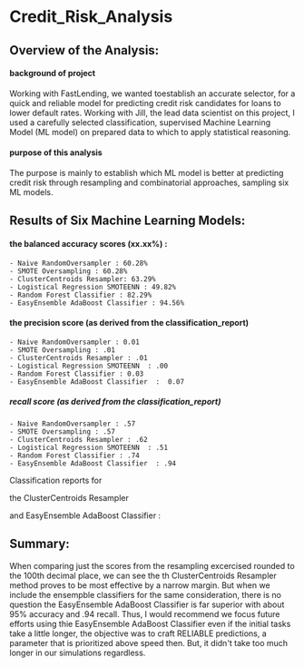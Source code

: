 # Credit_Risk_Analysis

## Overview of the Analysis: 
#### background of project

Working with FastLending, we wanted toestablish an accurate selector, for a quick and reliable model for predicting credit risk candidates for loans to lower default rates. Working with Jill, the lead data scientist on this project, I used a carefully selected classification, supervised Machine Learning Model (ML model) on prepared data to which to apply statistical reasoning.

#### purpose of this analysis
The purpose is mainly to establish which ML model is better at predicting credit risk through resampling and combinatorial approaches, sampling six ML models.

## Results of Six Machine Learning Models:
#### the balanced accuracy scores (xx.xx%) :
    - Naive RandomOversampler : 60.28%
    - SMOTE Oversampling : 60.28%
    - ClusterCentroids Resampler: 63.29%
    - Logistical Regression SMOTEENN : 49.82%
    - Random Forest Classifier : 82.29%
    - EasyEnsemble AdaBoost Classifier : 94.56%

#### the precision score (as derived from the classification_report)
    - Naive RandomOversampler : 0.01
    - SMOTE Oversampling : .01
    - ClusterCentroids Resampler : .01
    - Logistical Regression SMOTEENN  : .00
    - Random Forest Classifier : 0.03 
    - EasyEnsemble AdaBoost Classifier  :  0.07

##### recall score (as derived from the classification_report)
    - Naive RandomOversampler : .57
    - SMOTE Oversampling : .57
    - ClusterCentroids Resampler : .62
    - Logistical Regression SMOTEENN  : .51
    - Random Forest Classifier : .74
    - EasyEnsemble AdaBoost Classifier  : .94

Classification reports for 

the ClusterCentroids Resampler 

and  EasyEnsemble AdaBoost Classifier :  

## Summary: 
When comparing just the scores from the resampling excercised rounded to the 100th decimal place, we can see the th ClusterCentroids Resampler method proves to be most effective by a narrow margin. But when we include the ensempble classifiers for the same consideration, there is no question the EasyEnsemble AdaBoost Classifier is far superior with about 95% accuracy and .94 recall. Thus, I would recommend we focus future efforts using thie EasyEnsemble AdaBoost Classifier  even if the initial tasks take a little longer, the objective was to craft RELIABLE predictions, a parameter that is prioritized above speed then. But, it didn't take too much longer in our simulations regardless.

